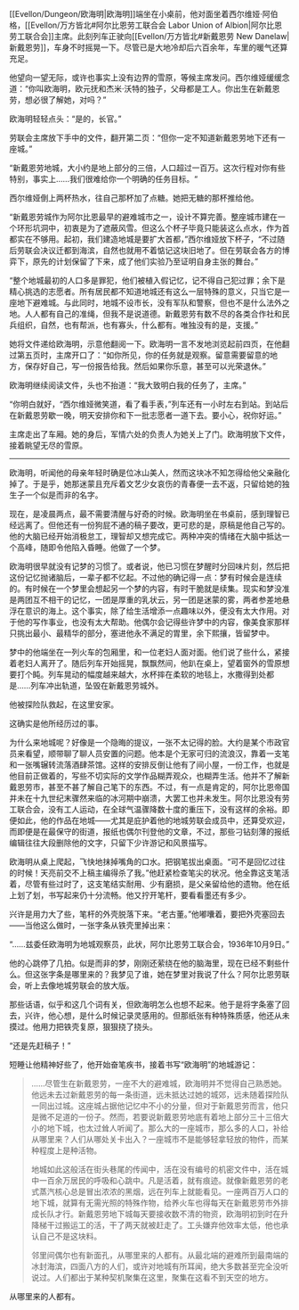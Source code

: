 
‌[[Evellon/Dungeon/欧海明|欧海明]]端坐在小桌前，他对面坐着西尔维娅·阿伯格，[[Evellon/万方皆北#阿尔比恩劳工联合会 Labor Union of Albion|阿尔比恩劳工联合会]]主席。此刻列车正驶向[[Evellon/万方皆北#新戴恩劳 New Danelaw|新戴恩劳]]，车身不时摇晃一下。尽管已是大地冷却后六百余年，车里的暖气还算充足。

‌‌‌他望向一望无际，或许也事实上没有边界的雪原，等候主席发问。西尔维娅缓缓念道：“你叫欧海明，欧元抚和杰米·沃特的独子，父母都是工人。你出生在新戴恩劳，想必很了解她，对吗？”

‌‌‌欧海明轻轻点头：“是的，长官。”

‌‌‌劳联会主席放下手中的文件，翻开第二页：“但你一定不知道新戴恩劳地下还有一座城。”

‌‌‌“新戴恩劳地城，大小约是地上部分的三倍，人口超过一百万。这次行程对你有些特别，事实上……我们很难给你一个明确的任务目标。“

‌‌‌西尔维娅倒上两杯热水，往自己那杯加了点糖。她把无糖的那杯推给他。

‌‌‌“新戴恩劳城作为阿尔比恩最早的避难城市之一，设计不算完善。整座城市建在一个环形坑洞中，初衷是为了遮蔽风雪。但这么个杯子毕竟只能装这么点水，作为首都实在不够用。起初，我们建造地城是要扩大首都，”西尔维娅放下杯子，“不过随后劳联会决议迁都到海滨，自然也就用不着惦记这块旧地了。但在劳联会各方的博弈下，原先的计划保留了下来，成了他们实验乃至证明自身主张的舞台。”

‌‌‌“整个地城最初的人口多是罪犯，他们被植入假记忆，记不得自己犯过罪；余下是精心挑选的志愿者。所有居民都不知道地城还有这么一层特殊的意义，只当它是一座地下避难城。与此同时，地城不设市长，没有军队和警察，但也不是什么法外之地。人人都有自己的准绳，但我不是说道德。新戴恩劳有数不尽的各类合作社和民兵组织，自然，也有帮派，也有寡头，什么都有。唯独没有的是，支援。”

‌‌‌她将文件递给欧海明，示意他翻阅一下。欧海明一言不发地浏览起前四页，在他翻过第五页时，主席开口了：“如你所见，你的任务就是观察。留意需要留意的地方，保存好自己，写一份报告给我。然后如果你乐意，甚至可以光荣退休。”

‌‌‌欧海明继续阅读文件，头也不抬道：“我大致明白我的任务了，主席。”

‌‌‌“你明白就好，“西尔维娅微笑道，看了看手表，”列车还有一小时左右到站。到站后在新戴恩劳歇一晚，明天安排你和下一批志愿者一道下去。要小心，祝你好运。”

‌‌‌主席走出了车厢。她的身后，军情六处的负责人为她关上了门。欧海明放下文件，接着眺望无尽的雪原。

----

‌‌‌欧海明，听闻他的母亲年轻时确是位冰山美人，然而这块冰不知怎得给他父亲融化掉了。于是乎，她那迷蒙且充斥着文艺少女哀伤的青春便一去不返，只留给她的独生子一个似是而非的名字。

‌‌‌现在，是凌晨两点，最不需要清醒与好奇的时候。欧海明坐在书桌前，感到理智已经远离了。但他还有一份狗屁不通的稿子要改，更可悲的是，原稿是他自己写的。他的大脑已经开始消极怠工，理智却又想完成它。两种冲突的情绪在大脑中抵达一个高峰，随即令他陷入昏睡。他做了一个梦。

‌‌‌欧海明很早就没有记梦的习惯了。或者说，他已习惯在梦醒时分回味片刻，然后把这份记忆抛诸脑后，一辈子都不忆起。不过他的确记得一点：梦有时候会是连续的。有时候在一个梦里会想起另一个梦的内容，有时干脆就是续集。现实和梦没准是两团互不相干的记忆，一团是厚重的乳状云，另一团是迷蒙的雾，两者参差地悬浮在意识的海上。这个事实，除了给生活增添一点趣味以外，便没有太大作用。对于他的写作事业，也没有太大帮助。他偶尔会记得些许梦中的内容，像美食家那样只挑出最小、最精华的部分，塞进他永不满足的胃里，余下熙攘，皆留梦中。

‌‌‌梦中的他端坐在一列火车的包厢里，和一位老妇人面对面。他们说了些什么，紧接着老妇人离开了。随后列车开始摇晃，飘飘然间，他趴在桌上，望着窗外的雪原想要打个盹。列车晃动的幅度越来越大，水杯摔在柔软的地毯上，水撒得到处都是……列车冲出轨道，坠毁在新戴恩劳城外。

‌‌‌他被探险队救起，在这里安家。

‌‌‌这确实是他所经历过的事。

‌‌‌为什么来地城呢？好像是一个隐晦的提议，一张不太记得的脸。大约是某个市政官员来看望，顺带聊了聊人员安置的问题。他本是个无家可归的流浪汉，靠着一支笔和一张嘴辗转流落酒肆茶馆。这样的安排反倒让他有了间小屋，一份工作，也就是他目前正做着的，写些不切实际的文学作品糊弄观众，也糊弄生活。他并不了解新戴恩劳市，甚至不甚了解自己笔下的东西。不过，有一点是肯定的，阿尔比恩帝国并未在十九世纪末骤然来临的冰河期中崩溃，大罢工也并未发生。阿尔比恩没有劳工联合会，没有工人运动，在全球气温骤降数十度的重压下，没有这样的余裕。即便如此，他的作品在地城——尤其是庇护着他的地城劳联会成员中，还算受欢迎，而即便是在最保守的街道，报纸也偶尔刊登他的文章，不过，那些刁钻刻薄的报纸编辑往往大段删除他的文字，只留下少许游记和风景描写。

‌‌‌欧海明从桌上爬起，飞快地抹掉嘴角的口水。把钢笔拔出桌面。“可不是回忆过往的时候！天亮前交不上稿主编得杀了我。”他赶紧检查笔尖的状况。他全靠这支笔活着，尽管有些过时了，这支笔结实耐用、少有磨损，是父亲留给他的遗物。他在纸上划了划，书写起来仍十分流畅。他又拧开笔杆，要看看墨还有多少。

‌‌‌兴许是用力大了些，笔杆的外壳脱落下来。“老古董。”他嘟囔着，要把外壳塞回去——当他这么做时，一张字条从铁壳里掉出来：

‌‌‌“……兹委任欧海明为地城观察员，此状，阿尔比恩劳工联合会，1936年10月9日。”

‌‌‌他的心跳停了几拍。似是而非的梦，刚刚还萦绕在他的脑海里，现在已经不剩些什么。但这张字条是哪里来的？我梦见了谁，她在梦里对我说了什么？阿尔比恩劳联会，听上去像地城劳联会的放大版。

‌‌‌那些话语，似乎和这几个词有关，但欧海明怎么也想不起来。他于是将字条塞了回去，兴许，他心想，是什么时候记录灵感用的。但那纸张有种特殊质感，他还从未摸过。他用力把铁壳复原，狠狠挠了挠头。

‌‌‌“还是先赶稿子！”

‌‌‌短睡让他精神好些了，他开始奋笔疾书，接着书写“欧海明”的地城游记：

> ……尽管生在新戴恩劳，一座不大的避难城，欧海明并不觉得自己熟悉她。他远未去过新戴恩劳的每一条街道，远未抵达过她的城郊，远未随着探险队一同出过城。这座城占据他记忆中不小的分量，但对于新戴恩劳而言，他只是微不足道的一份子。然而，若要说新戴恩劳地底有着地上部分三十三倍大小的地下城，也太过耸人听闻了。那么大的一座城市，那么多的人口，补给从哪里来？人们从哪处关卡出入？一座城市不是能够轻拿轻放的物件，而某种程度上是种活物。
> 
> 地城如此这般活在街头巷尾的传闻中，活在没有编号的机密文件中，活在城中一百余万居民的呼吸和心跳中。凡是活着，就有痕迹。就像新戴恩劳的老式蒸汽核心总是冒出浓浓的黑烟，远在列车上就能看见。一座两百万人口的地下城，就算有无需光照的特殊作物，给养火车也得每天在新戴恩劳市外排成长队才行。新戴恩劳地下城每天要接收数不清的物资，欧海明初到时在升降梯干过搬运工的活，干了两天就被赶走了。工头嫌弃他效率太低，他也承认自己不是这块料。
> 
> 邻里间偶尔也有新面孔，从哪里来的人都有。从最北端的避难所到最南端的冰封海滨，四面八方的人们，或许对地城有所耳闻，绝大多数甚至完全没听说过。人们都出于某种契机聚集在这里，聚集在这看不到天空的地方。

‌‌‌从哪里来的人都有。

‌‌‌　　
